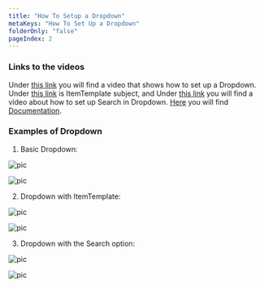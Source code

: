 ```yaml
---
title: "How To Setup a Dropdown"
metaKeys: "How To Set Up a Dropdown"
folderOnly: "false"
pageIndex: 2
---
```




### Links to the videos

Under [this link](https://profitbasedocs.blob.core.windows.net/videos/Form%20Schema%20-%20dropdown%20basics.mp4) you will find a video that shows how to set up a Dropdown. Under [this link](https://profitbasedocs.blob.core.windows.net/videos/Form%20Schema%20-%20dropdown%20ItemTemplate.mp4) is ItemTemplate subject, and Under [this link](https://profitbasedocs.blob.core.windows.net/videos/Form%20Schema%20-%20Dropdown%20Search.mp4) you will find a video about how to set up Search in Dropdown. [Here](../../formschemas/controls/dropdown.md) you will find [Documentation](../../formschemas/controls/dropdown.md).
<br/>

### Examples of Dropdown


1. Basic Dropdown:

![pic](https://profitbasedocs.blob.core.windows.net/images/HTdropdownn%20(1).png)



![pic](https://profitbasedocs.blob.core.windows.net/images/HTdropdownn%20(2).png)


2. Dropdown with ItemTemplate:

![pic](https://profitbasedocs.blob.core.windows.net/images/HTdropdownn%20(3).png)



![pic](https://profitbasedocs.blob.core.windows.net/images/HTdropdownn%20(4).png)


3. Dropdown with the Search option:

![pic](https://profitbasedocs.blob.core.windows.net/images/HTdropdownn%20(5).png)



![pic](https://profitbasedocs.blob.core.windows.net/images/HTdropdownn%20(6).png)

